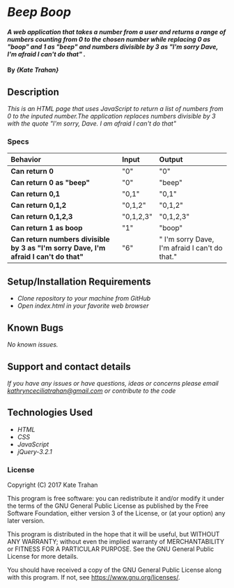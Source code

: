 # _Beep Boop_

#### _A web application that takes a number from a user and returns a range of numbers counting from 0 to the chosen number while replacing 0 as "boop" and 1 as "beep" and numbers divisible by 3 as "I'm sorry Dave, I'm afraid I can't do that" ._

#### By _**{Kate Trahan}**_

## Description

_This is an HTML page that uses JavaScript to return a list of numbers from 0 to the inputed number.The application replaces numbers divisible by 3 with the quote "I'm sorry, Dave. I am afraid I can't do that"_


### Specs
| Behavior | Input | Output |
| :-------------     | :------------- | :-------------
| **Can return 0**| "0" | "0" |
| **Can return 0 as "beep"**| "0" | "beep" |
| **Can return 0,1** | "0,1"| "0,1" |
| **Can return 0,1,2**|"0,1,2" | "0,1,2"|
| **Can return 0,1,2,3** |"0,1,2,3" | "0,1,2,3"|
| **Can return 1 as boop**| "1" | "boop" |
| **Can return numbers divisible by 3 as "I'm sorry Dave, I'm afraid I can't do that"**| "6" |" I'm sorry Dave, I'm afraid I can't do that."|


## Setup/Installation Requirements

* _Clone repository to your machine from GitHub_
* _Open index.html in your favorite web browser_

## Known Bugs

_No known issues._

## Support and contact details

_If you have any issues or have questions, ideas or concerns please email kathrynceciliatrahan@gmail.com or contribute to the code_

## Technologies Used

* _HTML_
* _CSS_
* _JavaScript_
* _jQuery-3.2.1_

### License
Copyright (C) 2017 Kate Trahan

This program is free software: you can redistribute it and/or modify it under the terms of the GNU General Public License as published by the Free Software Foundation, either version 3 of the License, or (at your option) any later version.

This program is distributed in the hope that it will be useful, but WITHOUT ANY WARRANTY; without even the implied warranty of MERCHANTABILITY or FITNESS FOR A PARTICULAR PURPOSE. See the GNU General Public License for more details.

You should have received a copy of the GNU General Public License along with this program. If not, see https://www.gnu.org/licenses/.
